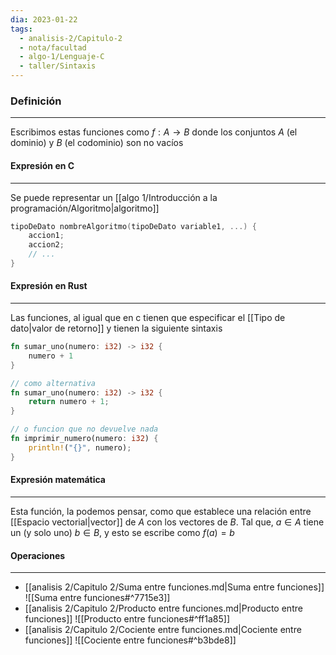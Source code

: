 ```yaml
---
dia: 2023-01-22
tags:
  - analisis-2/Capitulo-2
  - nota/facultad
  - algo-1/Lenguaje-C
  - taller/Sintaxis
---
```

### Definición
---
Escribimos estas funciones como $f: A \to B$ donde los conjuntos $A$ (el dominio) y $B$ (el codominio) son no vacíos

#### Expresión en C
---
Se puede representar un [[algo 1/Introducción a la programación/Algoritmo|algoritmo]]
```c
tipoDeDato nombreAlgoritmo(tipoDeDato variable1, ...) {
	accion1;
	accion2;
	// ...
}
```

#### Expresión en Rust
---
Las funciones, al igual que en c tienen que especificar el [[Tipo de dato|valor de retorno]] y tienen la siguiente sintaxis

```rust
fn sumar_uno(numero: i32) -> i32 {
	numero + 1
}

// como alternativa
fn sumar_uno(numero: i32) -> i32 {
	return numero + 1;
}

// o funcion que no devuelve nada
fn imprimir_numero(numero: i32) {
	println!("{}", numero);
}
```

#### Expresión matemática
---
Esta función, la podemos pensar, como que establece una relación entre [[Espacio vectorial|vector]] de $A$ con los vectores de $B$. Tal que, $a \in A$ tiene un (y solo uno) $b \in B$, y esto se escribe como $f(a) = b$

#### Operaciones
---
* [[analisis 2/Capitulo 2/Suma entre funciones.md|Suma entre funciones]] ![[Suma entre funciones#^7715e3]]
* [[analisis 2/Capitulo 2/Producto entre funciones.md|Producto entre funciones]] ![[Producto entre funciones#^ff1a85]]
* [[analisis 2/Capitulo 2/Cociente entre funciones.md|Cociente entre funciones]] ![[Cociente entre funciones#^b3bde8]]

